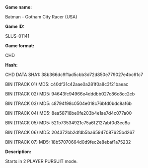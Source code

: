 ﻿**Game name:**

Batman - Gotham City Racer (USA)

**Game ID:**

SLUS-01141

**Game format:**

CHD

**Hash:**

CHD DATA SHA1: 38b366dc9f1ad5cbb3d72d850e779027e4bc61c7

BIN (TRACK 01) MD5: c40df31c42aae0a281f0a8c3f21baeac

BIN (TRACK 02) MD5: 94643fc94966e4dddbb027c86c8cc2cb

BIN (TRACK 03) MD5: c8794f98c0504e018c76bfd0bdc8af6b

BIN (TRACK 04) MD5: 8ea58718be0fe203b4e1ae7d4c077a00

BIN (TRACK 05) MD5: 521b73534921c75a6f2127abf0d3ec8a

BIN (TRACK 06) MD5: 204372bb2dfdb5ba65947087625bd267

BIN (TRACK 07) MD5: 18b57070664d0d9fec2e8ebaf1a75232

**Description:**

Starts in 2 PLAYER PURSUIT mode.